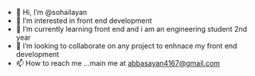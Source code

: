 - 👋 Hi, I’m @sohailayan
- 👀 I’m interested in front end development
- 🌱 I’m currently learning front end and i am an engineering student 2nd year
- 💞️ I’m looking to collaborate on any project to enhnace my front end development
- 📫 How to reach me ...main me at abbasayan4167@gmail.com

<!---
sohailayan/sohailayan is a ✨ special ✨ repository because its `README.md` (this file) appears on your GitHub profile.
You can click the Preview link to take a look at your changes.
--->
